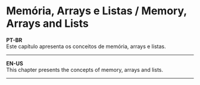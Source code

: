# Memória, Arrays e Listas / Memory, Arrays and Lists
**PT-BR**  
Este capítulo apresenta os conceitos de memória, arrays e listas.

***

**EN-US**  
This chapter presents the concepts of memory, arrays and lists.

***